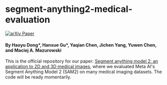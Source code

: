 # segment-anything2-medical-evaluation

[![arXiv Paper](https://img.shields.io/badge/arXiv-2304.10517-orange.svg?style=flat)](https://arxiv.org/abs/2408.00756)

#### By Haoyu Dong*, Hanxue Gu*, Yaqian Chen, Jichen Yang, Yuwen Chen, and Maciej A. Mazurowski

This is the official repository for our paper: [Segment anything model 2: an application to 2D and 3D medical images](https://https://arxiv.org/abs/2408.00756), where we evaluated Meta AI's Segment Anything Model 2 (SAM2) on many medical imaging datasets. The code will be ready momentarily.
